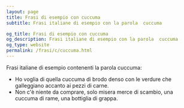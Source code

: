 ```yaml
---
layout: page
title: Frasi di esempio con cuccuma 
subtitle: Frasi italiane di esempio con la parola  cuccuma

og_title: Frasi di esempio con cuccuma 
og_description: Frasi italiane di esempio con la parola  cuccuma
og_type: website
permalink: /frasi/c/cuccuma.html
---
```


Frasi italiane di esempio contenenti la parola cuccuma:


- Ho voglia di quella cuccuma di brodo denso con le verdure che galleggiano accanto ai pezzi di carne.
- Non c'è niente da comprare, solo misera merce di scambio, una cuccuma di rame, una bottiglia di grappa.
